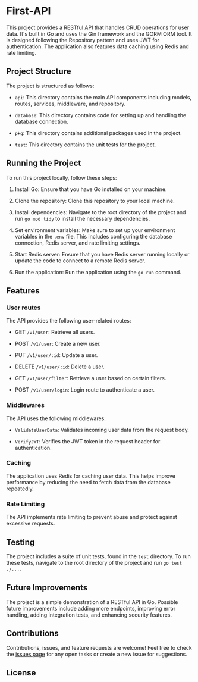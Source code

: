 # First-API

This project provides a RESTful API that handles CRUD operations for user data. It's built in Go and uses the Gin framework and the GORM ORM tool. It is designed following the Repository pattern and uses JWT for authentication. The application also features data caching using Redis and rate limiting.

## Project Structure

The project is structured as follows:

- `api`: This directory contains the main API components including models, routes, services, middleware, and repository.

- `database`: This directory contains code for setting up and handling the database connection.

- `pkg`: This directory contains additional packages used in the project.

- `test`: This directory contains the unit tests for the project.

## Running the Project

To run this project locally, follow these steps:

1. Install Go: Ensure that you have Go installed on your machine.

2. Clone the repository: Clone this repository to your local machine.

3. Install dependencies: Navigate to the root directory of the project and run `go mod tidy` to install the necessary dependencies.

4. Set environment variables: Make sure to set up your environment variables in the `.env` file. This includes configuring the database connection, Redis server, and rate limiting settings.

5. Start Redis server: Ensure that you have Redis server running locally or update the code to connect to a remote Redis server.

6. Run the application: Run the application using the `go run` command.

## Features

### User routes

The API provides the following user-related routes:

- GET `/v1/user`: Retrieve all users.

- POST `/v1/user`: Create a new user.

- PUT `/v1/user/:id`: Update a user.

- DELETE `/v1/user/:id`: Delete a user.

- GET `/v1/user/filter`: Retrieve a user based on certain filters.

- POST `/v1/user/login`: Login route to authenticate a user.

### Middlewares

The API uses the following middlewares:

- `ValidateUserData`: Validates incoming user data from the request body.

- `VerifyJWT`: Verifies the JWT token in the request header for authentication.

### Caching

The application uses Redis for caching user data. This helps improve performance by reducing the need to fetch data from the database repeatedly.

### Rate Limiting

The API implements rate limiting to prevent abuse and protect against excessive requests.

## Testing

The project includes a suite of unit tests, found in the `test` directory. To run these tests, navigate to the root directory of the project and run `go test ./...`.

## Future Improvements

The project is a simple demonstration of a RESTful API in Go. Possible future improvements include adding more endpoints, improving error handling, adding integration tests, and enhancing security features.

## Contributions

Contributions, issues, and feature requests are welcome! Feel free to check the [issues page](#) for any open tasks or create a new issue for suggestions.

## License

